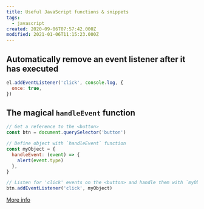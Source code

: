 ```yaml
---
title: Useful JavaScript functions & snippets
tags:
  - javascript
created: 2020-09-06T07:57:42.000Z
modified: 2021-01-06T11:15:23.000Z
---
```


## Automatically remove an event listener after it has executed

```js
el.addEventListener('click', console.log, {
  once: true,
})
```

## The magical `handleEvent` function

```js
// Get a reference to the <button>
const btn = document.querySelector('button')

// Define object with `handleEvent` function
const myObject = {
  handleEvent: (event) => {
    alert(event.type)
  },
}

// Listen for 'click' events on the <button> and handle them with `myObject`... WHAT?!?!
btn.addEventListener('click', myObject)
```

[More info](https://dev.to/rikschennink/the-fantastically-magical-handleevent-function-1bp4)
